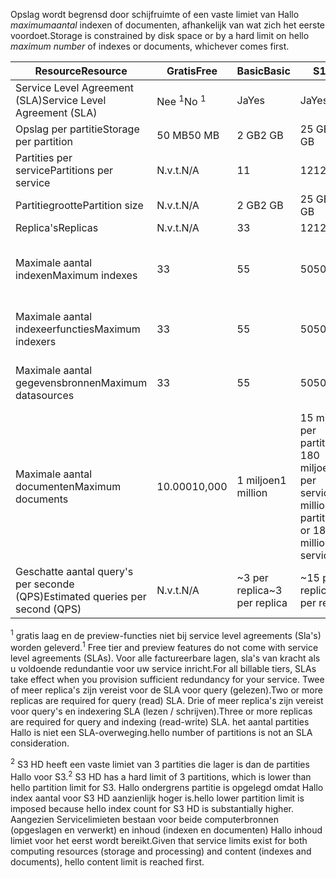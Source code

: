 <span data-ttu-id="a7f9d-101">Opslag wordt begrensd door schijfruimte of een vaste limiet van Hallo *maximumaantal* indexen of documenten, afhankelijk van wat zich het eerste voordoet.</span><span class="sxs-lookup"><span data-stu-id="a7f9d-101">Storage is constrained by disk space or by a hard limit on hello *maximum number* of indexes or documents, whichever comes first.</span></span>

| <span data-ttu-id="a7f9d-102">Resource</span><span class="sxs-lookup"><span data-stu-id="a7f9d-102">Resource</span></span> | <span data-ttu-id="a7f9d-103">Gratis</span><span class="sxs-lookup"><span data-stu-id="a7f9d-103">Free</span></span> | <span data-ttu-id="a7f9d-104">Basic</span><span class="sxs-lookup"><span data-stu-id="a7f9d-104">Basic</span></span> | <span data-ttu-id="a7f9d-105">S1</span><span class="sxs-lookup"><span data-stu-id="a7f9d-105">S1</span></span> | <span data-ttu-id="a7f9d-106">S2</span><span class="sxs-lookup"><span data-stu-id="a7f9d-106">S2</span></span> | <span data-ttu-id="a7f9d-107">S3</span><span class="sxs-lookup"><span data-stu-id="a7f9d-107">S3</span></span> | <span data-ttu-id="a7f9d-108">S3 HD</span><span class="sxs-lookup"><span data-stu-id="a7f9d-108">S3 HD</span></span> |
| --- | --- | --- | --- | --- | --- | --- |
| <span data-ttu-id="a7f9d-109">Service Level Agreement (SLA)</span><span class="sxs-lookup"><span data-stu-id="a7f9d-109">Service Level Agreement (SLA)</span></span> |<span data-ttu-id="a7f9d-110">Nee <sup>1</sup></span><span class="sxs-lookup"><span data-stu-id="a7f9d-110">No <sup>1</sup></span></span> |<span data-ttu-id="a7f9d-111">Ja</span><span class="sxs-lookup"><span data-stu-id="a7f9d-111">Yes</span></span> |<span data-ttu-id="a7f9d-112">Ja</span><span class="sxs-lookup"><span data-stu-id="a7f9d-112">Yes</span></span> |<span data-ttu-id="a7f9d-113">Ja</span><span class="sxs-lookup"><span data-stu-id="a7f9d-113">Yes</span></span> |<span data-ttu-id="a7f9d-114">Ja</span><span class="sxs-lookup"><span data-stu-id="a7f9d-114">Yes</span></span> |<span data-ttu-id="a7f9d-115">Ja</span><span class="sxs-lookup"><span data-stu-id="a7f9d-115">Yes</span></span> |
| <span data-ttu-id="a7f9d-116">Opslag per partitie</span><span class="sxs-lookup"><span data-stu-id="a7f9d-116">Storage per partition</span></span> |<span data-ttu-id="a7f9d-117">50 MB</span><span class="sxs-lookup"><span data-stu-id="a7f9d-117">50 MB</span></span> |<span data-ttu-id="a7f9d-118">2 GB</span><span class="sxs-lookup"><span data-stu-id="a7f9d-118">2 GB</span></span> |<span data-ttu-id="a7f9d-119">25 GB</span><span class="sxs-lookup"><span data-stu-id="a7f9d-119">25 GB</span></span> |<span data-ttu-id="a7f9d-120">100 GB</span><span class="sxs-lookup"><span data-stu-id="a7f9d-120">100 GB</span></span> |<span data-ttu-id="a7f9d-121">200 GB</span><span class="sxs-lookup"><span data-stu-id="a7f9d-121">200 GB</span></span> |<span data-ttu-id="a7f9d-122">200 GB</span><span class="sxs-lookup"><span data-stu-id="a7f9d-122">200 GB</span></span> |
| <span data-ttu-id="a7f9d-123">Partities per service</span><span class="sxs-lookup"><span data-stu-id="a7f9d-123">Partitions per service</span></span> |<span data-ttu-id="a7f9d-124">N.v.t.</span><span class="sxs-lookup"><span data-stu-id="a7f9d-124">N/A</span></span> |<span data-ttu-id="a7f9d-125">1</span><span class="sxs-lookup"><span data-stu-id="a7f9d-125">1</span></span> |<span data-ttu-id="a7f9d-126">12</span><span class="sxs-lookup"><span data-stu-id="a7f9d-126">12</span></span> |<span data-ttu-id="a7f9d-127">12</span><span class="sxs-lookup"><span data-stu-id="a7f9d-127">12</span></span> |<span data-ttu-id="a7f9d-128">12</span><span class="sxs-lookup"><span data-stu-id="a7f9d-128">12</span></span> |<span data-ttu-id="a7f9d-129">3 <sup>2</sup></span><span class="sxs-lookup"><span data-stu-id="a7f9d-129">3 <sup>2</sup></span></span> |
| <span data-ttu-id="a7f9d-130">Partitiegrootte</span><span class="sxs-lookup"><span data-stu-id="a7f9d-130">Partition size</span></span> |<span data-ttu-id="a7f9d-131">N.v.t.</span><span class="sxs-lookup"><span data-stu-id="a7f9d-131">N/A</span></span> |<span data-ttu-id="a7f9d-132">2 GB</span><span class="sxs-lookup"><span data-stu-id="a7f9d-132">2 GB</span></span> |<span data-ttu-id="a7f9d-133">25 GB</span><span class="sxs-lookup"><span data-stu-id="a7f9d-133">25 GB</span></span> |<span data-ttu-id="a7f9d-134">100 GB</span><span class="sxs-lookup"><span data-stu-id="a7f9d-134">100 GB</span></span> |<span data-ttu-id="a7f9d-135">200 GB</span><span class="sxs-lookup"><span data-stu-id="a7f9d-135">200 GB</span></span> |<span data-ttu-id="a7f9d-136">200 GB</span><span class="sxs-lookup"><span data-stu-id="a7f9d-136">200 GB</span></span> |
| <span data-ttu-id="a7f9d-137">Replica's</span><span class="sxs-lookup"><span data-stu-id="a7f9d-137">Replicas</span></span> |<span data-ttu-id="a7f9d-138">N.v.t.</span><span class="sxs-lookup"><span data-stu-id="a7f9d-138">N/A</span></span> |<span data-ttu-id="a7f9d-139">3</span><span class="sxs-lookup"><span data-stu-id="a7f9d-139">3</span></span> |<span data-ttu-id="a7f9d-140">12</span><span class="sxs-lookup"><span data-stu-id="a7f9d-140">12</span></span> |<span data-ttu-id="a7f9d-141">12</span><span class="sxs-lookup"><span data-stu-id="a7f9d-141">12</span></span> |<span data-ttu-id="a7f9d-142">12</span><span class="sxs-lookup"><span data-stu-id="a7f9d-142">12</span></span> |<span data-ttu-id="a7f9d-143">12</span><span class="sxs-lookup"><span data-stu-id="a7f9d-143">12</span></span> |
| <span data-ttu-id="a7f9d-144">Maximale aantal indexen</span><span class="sxs-lookup"><span data-stu-id="a7f9d-144">Maximum indexes</span></span> |<span data-ttu-id="a7f9d-145">3</span><span class="sxs-lookup"><span data-stu-id="a7f9d-145">3</span></span> |<span data-ttu-id="a7f9d-146">5</span><span class="sxs-lookup"><span data-stu-id="a7f9d-146">5</span></span> |<span data-ttu-id="a7f9d-147">50</span><span class="sxs-lookup"><span data-stu-id="a7f9d-147">50</span></span> |<span data-ttu-id="a7f9d-148">200</span><span class="sxs-lookup"><span data-stu-id="a7f9d-148">200</span></span> |<span data-ttu-id="a7f9d-149">200</span><span class="sxs-lookup"><span data-stu-id="a7f9d-149">200</span></span> |<span data-ttu-id="a7f9d-150">1000 per partitie of 3000 per service</span><span class="sxs-lookup"><span data-stu-id="a7f9d-150">1000 per partition or 3000 per service</span></span> |
| <span data-ttu-id="a7f9d-151">Maximale aantal indexeerfuncties</span><span class="sxs-lookup"><span data-stu-id="a7f9d-151">Maximum indexers</span></span> |<span data-ttu-id="a7f9d-152">3</span><span class="sxs-lookup"><span data-stu-id="a7f9d-152">3</span></span> |<span data-ttu-id="a7f9d-153">5</span><span class="sxs-lookup"><span data-stu-id="a7f9d-153">5</span></span> |<span data-ttu-id="a7f9d-154">50</span><span class="sxs-lookup"><span data-stu-id="a7f9d-154">50</span></span> |<span data-ttu-id="a7f9d-155">200</span><span class="sxs-lookup"><span data-stu-id="a7f9d-155">200</span></span> |<span data-ttu-id="a7f9d-156">200</span><span class="sxs-lookup"><span data-stu-id="a7f9d-156">200</span></span> |<span data-ttu-id="a7f9d-157">Geen ondersteuning voor indexeerfuncties</span><span class="sxs-lookup"><span data-stu-id="a7f9d-157">No indexer support</span></span> |
| <span data-ttu-id="a7f9d-158">Maximale aantal gegevensbronnen</span><span class="sxs-lookup"><span data-stu-id="a7f9d-158">Maximum datasources</span></span> |<span data-ttu-id="a7f9d-159">3</span><span class="sxs-lookup"><span data-stu-id="a7f9d-159">3</span></span> |<span data-ttu-id="a7f9d-160">5</span><span class="sxs-lookup"><span data-stu-id="a7f9d-160">5</span></span> |<span data-ttu-id="a7f9d-161">50</span><span class="sxs-lookup"><span data-stu-id="a7f9d-161">50</span></span> |<span data-ttu-id="a7f9d-162">200</span><span class="sxs-lookup"><span data-stu-id="a7f9d-162">200</span></span> |<span data-ttu-id="a7f9d-163">200</span><span class="sxs-lookup"><span data-stu-id="a7f9d-163">200</span></span> |<span data-ttu-id="a7f9d-164">Geen ondersteuning voor indexeerfuncties</span><span class="sxs-lookup"><span data-stu-id="a7f9d-164">No indexer support</span></span> |
| <span data-ttu-id="a7f9d-165">Maximale aantal documenten</span><span class="sxs-lookup"><span data-stu-id="a7f9d-165">Maximum documents</span></span> |<span data-ttu-id="a7f9d-166">10.000</span><span class="sxs-lookup"><span data-stu-id="a7f9d-166">10,000</span></span> |<span data-ttu-id="a7f9d-167">1 miljoen</span><span class="sxs-lookup"><span data-stu-id="a7f9d-167">1 million</span></span> |<span data-ttu-id="a7f9d-168">15 miljoen per partitie of 180 miljoen per service</span><span class="sxs-lookup"><span data-stu-id="a7f9d-168">15 million per partition or 180 million per service</span></span> |<span data-ttu-id="a7f9d-169">60 miljoen per partitie of 720 miljoen per service</span><span class="sxs-lookup"><span data-stu-id="a7f9d-169">60 million per partition or 720 million per service</span></span> |<span data-ttu-id="a7f9d-170">120 miljoen per partitie of 1,4 miljard per service</span><span class="sxs-lookup"><span data-stu-id="a7f9d-170">120 million per partition or 1.4 billion per service</span></span> |<span data-ttu-id="a7f9d-171">1 miljoen per index of 200 miljoen per partitie</span><span class="sxs-lookup"><span data-stu-id="a7f9d-171">1 million per index or 200 million per partition</span></span> |
| <span data-ttu-id="a7f9d-172">Geschatte aantal query's per seconde (QPS)</span><span class="sxs-lookup"><span data-stu-id="a7f9d-172">Estimated queries per second (QPS)</span></span> |<span data-ttu-id="a7f9d-173">N.v.t.</span><span class="sxs-lookup"><span data-stu-id="a7f9d-173">N/A</span></span> |<span data-ttu-id="a7f9d-174">~3 per replica</span><span class="sxs-lookup"><span data-stu-id="a7f9d-174">~3 per replica</span></span> |<span data-ttu-id="a7f9d-175">~15 per replica</span><span class="sxs-lookup"><span data-stu-id="a7f9d-175">~15 per replica</span></span> |<span data-ttu-id="a7f9d-176">~60 per replica</span><span class="sxs-lookup"><span data-stu-id="a7f9d-176">~60 per replica</span></span> |<span data-ttu-id="a7f9d-177">~60 per replica</span><span class="sxs-lookup"><span data-stu-id="a7f9d-177">~60 per replica</span></span> |<span data-ttu-id="a7f9d-178">>60 per replica</span><span class="sxs-lookup"><span data-stu-id="a7f9d-178">>60 per replica</span></span> |

<span data-ttu-id="a7f9d-179"><sup>1</sup> gratis laag en de preview-functies niet bij service level agreements (Sla's) worden geleverd.</span><span class="sxs-lookup"><span data-stu-id="a7f9d-179"><sup>1</sup> Free tier and preview features do not come with service level agreements (SLAs).</span></span> <span data-ttu-id="a7f9d-180">Voor alle factureerbare lagen, sla's van kracht als u voldoende redundantie voor uw service inricht.</span><span class="sxs-lookup"><span data-stu-id="a7f9d-180">For all billable tiers, SLAs take effect when you provision sufficient redundancy for your service.</span></span> <span data-ttu-id="a7f9d-181">Twee of meer replica's zijn vereist voor de SLA voor query (gelezen).</span><span class="sxs-lookup"><span data-stu-id="a7f9d-181">Two or more replicas are required for query (read) SLA.</span></span> <span data-ttu-id="a7f9d-182">Drie of meer replica's zijn vereist voor query's en indexering SLA (lezen / schrijven).</span><span class="sxs-lookup"><span data-stu-id="a7f9d-182">Three or more replicas are required for query and indexing (read-write) SLA.</span></span> <span data-ttu-id="a7f9d-183">het aantal partities Hallo is niet een SLA-overweging.</span><span class="sxs-lookup"><span data-stu-id="a7f9d-183">hello number of partitions is not an SLA consideration.</span></span> 

<span data-ttu-id="a7f9d-184"><sup>2</sup> S3 HD heeft een vaste limiet van 3 partities die lager is dan de partities Hallo voor S3.</span><span class="sxs-lookup"><span data-stu-id="a7f9d-184"><sup>2</sup> S3 HD has a hard limit of 3 partitions, which is lower than hello partition limit for S3.</span></span> <span data-ttu-id="a7f9d-185">Hallo ondergrens partitie is opgelegd omdat Hallo index aantal voor S3 HD aanzienlijk hoger is.</span><span class="sxs-lookup"><span data-stu-id="a7f9d-185">hello lower partition limit is imposed because hello index count for S3 HD is substantially higher.</span></span> <span data-ttu-id="a7f9d-186">Aangezien Servicelimieten bestaan voor beide computerbronnen (opgeslagen en verwerkt) en inhoud (indexen en documenten) Hallo inhoud limiet voor het eerst wordt bereikt.</span><span class="sxs-lookup"><span data-stu-id="a7f9d-186">Given that service limits exist for both computing resources (storage and processing) and content (indexes and documents), hello content limit is reached first.</span></span>
